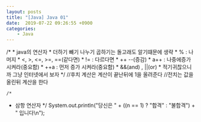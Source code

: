 ```yaml
---
layout: posts
title: "[Java] Java 01"
date:  2019-07-22 09:26:55 +0900
categories:
    - Java
---
```

/*
	 * java의 연산자
	 * 더하기 뺴기 나누기 곱하기는 돌고래도 알기떄문에 생략
	 * % : 나머지
	 * <, >, <=, >=, ==(같다면)
	 * != : 다르다면
	 * ++ --(증감)
	 * a++ : 나중에증가 시켜라(중요함)
	 * ++a : 먼저 증가 시켜라(중요함)
	 * &&(and) , ||(or)
	 * 적기귀찮으니까 그냥 인터넷에서 보자 
	 */
     //후치 계산은 계산이 끝난뒤에 1을 올려준다
	//전치는 값을 올린뒤 계산을 한다 

	/*
 * 	삼항 연산자
 */
 System.out.println("당신은 " + ((n == 1) ? "합격" : "불합격") + " 입니다\n");